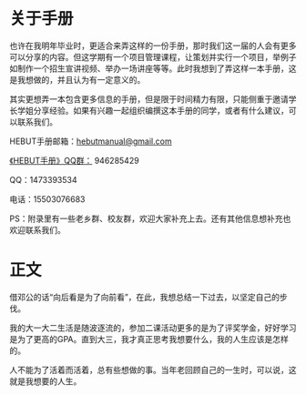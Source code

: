# 关于手册

也许在我明年毕业时，更适合来弄这样的一份手册，那时我们这一届的人会有更多可以分享的内容。但这学期有一个项目管理课程，让策划并实行一个项目，举例子如制作一个招生宣讲视频、举办一场讲座等等。此时我想到了弄这样一本手册，这是我想做的，并且认为有一定意义的。

其实更想弄一本包含更多信息的手册，但是限于时间精力有限，只能侧重于邀请学长学姐分享经验。如果有兴趣一起组织编撰这本手册的同学，或者有什么建议，可以联系我们。

HEBUT手册邮箱：hebutmanual@gmail.com

[《HEBUT手册》QQ群：](https://jq.qq.com/?_wv=1027&k=rP98vlMt) 946285429

QQ：1473393534

电话：15503076683

PS：附录里有一些老乡群、校友群，欢迎大家补充上去。还有其他信息想补充也欢迎联系我们。
# 正文

借邓公的话“向后看是为了向前看”，在此，我想总结一下过去，以坚定自己的步伐。

我的大一大二生活是随波逐流的，参加二课活动更多的是为了评奖学金，好好学习是为了更高的GPA。直到大三，我才真正思考我想要什么，我的人生应该是怎样的。

人不能为了活着而活着，总有些想做的事。当年老回顾自己的一生时，可以说，这就是我想要的人生。







